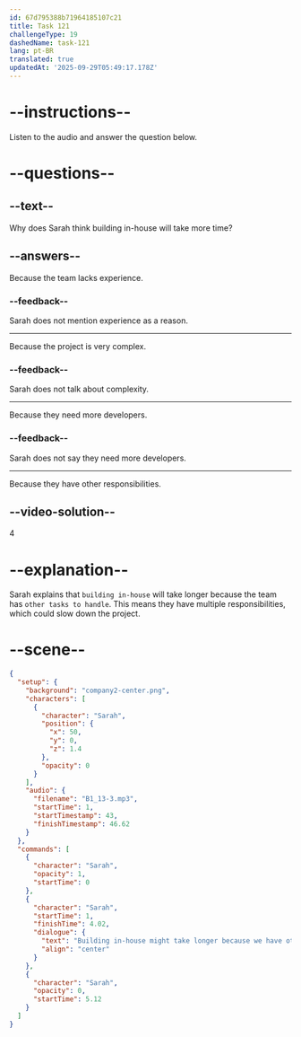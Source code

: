 ```yaml
---
id: 67d795388b71964185107c21
title: Task 121
challengeType: 19
dashedName: task-121
lang: pt-BR
translated: true
updatedAt: '2025-09-29T05:49:17.178Z'
---
```


<!-- (Audio) Sarah: Building in-house might take longer because we have other tasks to handle. -->

# --instructions--

Listen to the audio and answer the question below.

# --questions--

## --text--

Why does Sarah think building in-house will take more time?  

## --answers--

Because the team lacks experience.  

### --feedback--

Sarah does not mention experience as a reason.  

---

Because the project is very complex.  

### --feedback--

Sarah does not talk about complexity.  

---

Because they need more developers.  

### --feedback--

Sarah does not say they need more developers.  

---

Because they have other responsibilities.

## --video-solution--

4  

# --explanation--

Sarah explains that `building in-house` will take longer because the team has `other tasks to handle`. This means they have multiple responsibilities, which could slow down the project.  

# --scene--

```json
{
  "setup": {
    "background": "company2-center.png",
    "characters": [
      {
        "character": "Sarah",
        "position": {
          "x": 50,
          "y": 0,
          "z": 1.4
        },
        "opacity": 0
      }
    ],
    "audio": {
      "filename": "B1_13-3.mp3",
      "startTime": 1,
      "startTimestamp": 43,
      "finishTimestamp": 46.62
    }
  },
  "commands": [
    {
      "character": "Sarah",
      "opacity": 1,
      "startTime": 0
    },
    {
      "character": "Sarah",
      "startTime": 1,
      "finishTime": 4.02,
      "dialogue": {
        "text": "Building in-house might take longer because we have other tasks to handle.",
        "align": "center"
      }
    },
    {
      "character": "Sarah",
      "opacity": 0,
      "startTime": 5.12
    }
  ]
}
```
